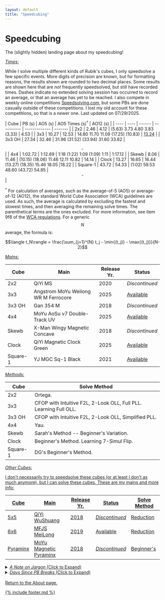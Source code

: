 ```yaml
---
layout: default
title: "Speedcubing"
---
```


<script src="https://unpkg.com/vanilla-back-to-top@7.2.1/dist/vanilla-back-to-top.min.js"></script>
<script>addBackToTop({
  diameter: 56,
  backgroundColor: 'rgb(106, 159, 181)',
  textColor: '#fff'
})</script>

<script
  src="https://cdn.mathjax.org/mathjax/latest/MathJax.js?config=TeX-AMS-MML_HTMLorMML"
  type="text/javascript">
</script>

<script>
window.addEventListener("DOMContentLoaded", () => {
  // Date Different (In Days) Function
  function daysDiff(startDate) {
    let start = new Date(startDate);
    let end = new Date();
    let timeDiff = end - start;
    return Math.floor(timeDiff / (1000*3600*24));
  }

  // Addendum Date Function
  function addendumText(date) {
    let days = daysDiff(date);
    if (days < 7) {
      return "Recent break!";
    } else if (days >= 7 && days < 30) {
      return "A little stale.";
    } else if (days >= 30 && days < 100) {
      return "Yikes.";
    } else {
      return "Oh boy...";
    }
  }

  let datesInOrder = [
    '2025-08-21', // 2x2
    '2025-06-28', // 3x3
    '2025-07-29', // 3x3 OH
    '2025-07-25', // 4x4
    '2025-06-24', // Skewb
    '2025-07-17', // Clock
    '2025-07-29' // Square-1
  ];

  // Update Days Since Break
  document.getElementById("2").textContent = "" + daysDiff(datesInOrder[0]) + " Days";
  document.getElementById("3").textContent = "" + daysDiff(datesInOrder[1]) + " Days";
  document.getElementById("oh").textContent = "" + daysDiff(datesInOrder[2]) + "  Days";
  document.getElementById("4").textContent = "" + daysDiff(datesInOrder[3]) + " Days";
  document.getElementById("skewb").textContent = "" + daysDiff(datesInOrder[4]) + " Days";
  document.getElementById("clock").textContent = "" + daysDiff(datesInOrder[5]) + " Days";
  document.getElementById("sq1").textContent = "" + daysDiff(datesInOrder[6]) + " Days";

  // Update Addendums
  document.getElementById("2a").textContent = addendumText(datesInOrder[0]);
  document.getElementById("3a").textContent = addendumText(datesInOrder[1]);
  document.getElementById("oha").textContent = addendumText(datesInOrder[2]);
  document.getElementById("4a").textContent = addendumText(datesInOrder[3]);
  document.getElementById("skewba").textContent = addendumText(datesInOrder[4]);
  document.getElementById("clocka").textContent = addendumText(datesInOrder[5]);
  document.getElementById("sq1a").textContent = addendumText(datesInOrder[6]);

  // Updated Date Of Break
  document.getElementById("2d").textContent = datesInOrder[0];
  document.getElementById("3d").textContent = datesInOrder[1];
  document.getElementById("ohd").textContent = datesInOrder[2];
  document.getElementById("4d").textContent = datesInOrder[3];
  document.getElementById("skewbd").textContent = datesInOrder[4];
  document.getElementById("clockd").textContent = datesInOrder[5];
  document.getElementById("sq1d").textContent = datesInOrder[6];
});
</script>


<h1 class="page-title">Speedcubing</h1>

The (slightly hidden) landing page about my speedcubing! 

<u><i>Times:</i></u>

While I solve multiple different kinds of Rubik's cubes, I only speedsolve a few specific events. More digits of precision are known, but for formatting reasons, the results shown are rounded to two decimal places. Some results are shown here that are *not* frequently speedsolved, but still have recorded times. Dashes indicate no extended solving session has occurred to record an average, or that an average has yet to be reached. I also compete in weekly online competitions [Speedsolving.com](https://www.speedsolving.com/competition/showPersonalRecords.php?showRecords=11738#resultsHead), but some PBs are done casually outside of these competitions. I lost my old account for these competitions, so that is a newer one. Last updated on 07/29/2025.

| Cube | PB (s) | AO5 (s) | AO5 Times (s)<sup>&dagger;</sup> | AO12 (s) |
| ---- | ---- | ------ | ---------- | ------------- | ------- |
| 2x2 | 2.46 | 4.12 | (5.63) 3.73 4.80 3.83 (3.33) | 4.53 |
| 3x3 | 10.27 | 12.53 | 14.80 11.70 11.09 (17.25) (10.83) | <abbr title="11.43 13.66 15.77 14.80 11.70 11.09 (17.25) (10.83) 15.61 14.36 13.14 10.90">13.24</abbr> |
| 3x3 OH | 27.34 | 32.46 | 31.96 (31.52) (33.94) 31.60 33.82 | <center>-</center> |
| 4x4 | 1:02.72 | 1:12.69 | 1:18 (1:22) 1:09 (1:09) 1:11 | 1:17.12 |
| Skewb |  8.06 | 11.46 | (10.15) (18.06) 11.46 12.11 10.82 | 14.14 |
| Clock | 13.27 | 16.65 | 16.44 (13.27) (18.35) 15.46 18.05 |18.22 | 
| Square-1 | 43.72 | 54.33 | (1:02) 59.53 48.60 (43.72) 54.85 | <center>-</center> |


<sup>&dagger;</sup> For calculation of averages, such as the average-of-5 (AO5) or average-of-12 (AO12), the standard World Cube Association (WCA) guidelines are used. As such, the average is calculated by excluding the fastest and slowest times, and then averaging the remaining solve times. The parenthetical terms are the ones excluded. For more information, see item 9f8 of the [WCA regulations](https://www.worldcubeassociation.org/regulations/). For a generic $$N$$ average, the formula is:

$$\langle t_N\rangle = \frac{\sum_{j=1}^{N} t_j - \min{(t_j)} - \max{(t_j)}}{N-2}$$

<u><i>Mains:</i></u> <br />

| Cube | Main | Release Yr. | Status |
| ---- | ---- | ----------- | ------ |
| 2x2 | QiYi MS | 2020 | *Discontinued* |
| 3x3 | Angstrom MoYu Weilong WR M Ferrocore | 2025 | [Available](https://www.thecubicle.com/products/angstrom-weilong-ferrocore-3x3-special-edition-wrm-v10?_pos=1&_psq=angstrom+ferroco&_ss=e&_v=1.0) |
| 3x3 OH | Gan 354 M | 2018 | *Discontinued* |
| 4x4 | MoYu AoSu v7 Double-Track UV | 2025 | [Available](https://www.thecubicle.com/products/moyu-aosu-v7-4x4-double-track-uv-special-edition?f=versions) |
| Skewb | X-Man Wingy Magnetic Concave | 2018 | *Discontinued* |
| Clock | QiYi Magnetic Clock Green | 2025 | [Available](https://www.thecubicle.com/products/qiyi-magnetic-clock-green-limited-edition?_pos=5&_psq=cloc&_ss=e&_v=1.0) |
| Square-1 | YJ MGC Sq-1 Black | 2021 | [Available](https://www.thecubicle.com/products/yj-mgc-sq-1-fully-magnetic?_pos=1&_psq=yj+mgc+sq&_ss=e&_v=1.0) |

<u><i>Methods:</i></u>

| Cube | Solve Method |
| ---- | -------------- |
| 2x2 | Ortega. |
| 3x3 | CFOP with Intuitive F2L, 2-Look OLL, Full PLL. Learning Full OLL. |
| 3x3 OH | CFOP with Intuitive F2L, 2-Look OLL, Simplified PLL. |
| 4x4 | Yau. |
| Skewb | Sarah's Method -- Beginner's Variation. |
| Clock | Beginner's Method. Learning 7-Simul Flip. |
| Square-1 | DG's Beginner's Method. |

<u><i>Other Cubes:</i><u>

I don't necessarily try to speedsolve these cubes (or at least I don't as much anymore), but I can solve these cubes. These are my mains and more info:

| Cube | Main | Release Yr. | Status | Solve Method |
| ---- | ---- | ----------- | ------ | ----------- |
| 5x5 | QiYi WuShuang | 2018 | *Discontinued* | Reduction |
| 6x6 | MFJS MeiLong | 2019 | [Available](https://www.thecubicle.com/collections/6x6-speed-cubes/products/mfjs-meilong-6x6) | Reduction |
| Pyraminx | MoYu Magnetic Pyraminx | 2018 | *Discontinued* | Beginner's |

<details closed>
  <summary><u><i>A Note on Jargon</i></u> (Click to Expand)</summary>
  <br />
  Much like other hobbies or technical skills, speedcubing has a lot of jargon. Below is a list of jargon terms and their explanations used on this page, for those interested: <br /> <br />
  <ul>
    <li>AOX: "Average-of-X", i.e. AO5 is "average-of-5". The average over how many solves.</li>
    <li>OH: "One-handed", i.e. 3x3 OH is "3x3 one-handed".</li>
    <li>Mains: The main speedcubes, or the go-to speedcubes, one uses for speedsolving.</li>
    <li>Angstrom: A specific lubing and setup of a cube provided by <a href="https://thecubicle.com" target="_blank">thecubicle.com</a>, aimed at control and stability.</li>
    <li>M: "Magnetic", i.e. the Gan 354 M is the magnetic version of a Gan 354 (nowadays the M-version is the only version of a cube). Magnets in a magnetic cube are used for cube alignment, typically being drilled into the pieces themselves. </li>
    <li>Ferrocore: Refers to a special core of a cube being made out of metal (typically iron or an iron alloy), adding weight and stability.</li>
    <li>Mag-Lev: "Magnetic levitation". Unlike the magnets in a M-version cube, which are used for alignment and are on pieces, mag-lev systems replace the traditional springs in the <i>core</i> with repelling magnets, reducing friction and increasing smoothness. Thus, mag-lev systems and magnetic versions are not mutually exclusive; A cube can be magnetic only, mag-lev only (rare), or both.</li>
    <li>Ortega, Reduction, Yau, Sarah's Method, Beginner's Method, 7-Simul Flip, etc.: These are all methods for solving different puzzles. These are typically named after their creator (Ortega, Yau, or Sarah's Method), or they indicate how a cube is solved (Reduction, Beginner's Method, or 7-Simul Flip).</li>
    <li>CFOP, F2L, OLL, PLL: These are also methods for solving, specifically for n-by-n cubes, although most commonly used for 3x3 solving. CFOP stands for "Cross-F2L-OLL-PLL", with F2L standing for the first 2 layers, OLL for orientation of the last layer, and PLL for permutation of the last layer. Intuitive F2L indicates little or no algorithms are used when solving the first 2 layers, and thus done intuitively.</li> 
    <li>QiYi, MoYu, Gan, X-Man, LingAo, MFJS, YJ, etc.: All cube companies outside of the well-known "Rubik's".</li>
    <li>UV: UV coating, a glossy, clear layer cured using UV light applied to the surface of a cube typically to improve grip and scratch resistance.</li>
    <li>Single-, Double-, Triple-Track: Refers to the internal magnet system for larger cubes (4x4 and up), where the internal alignment magnets have multiple "tracks". Basically the number of tracks represents the number of magnets aligning each layer (single is one set of magnets, double is two, etc.).</li>
  </ul>
</details>
<details closed>
  <summary><u><i>Days Since PB Breaks</i></u> (Click to Expand)</summary>
  <br />
  Below is a table laying out events and the amount of days since the PB was last broken. See the "Times" section to see the current records. I actually do not track time since breaking averages, as averages are actually broken more often (practice and consistency yields more stable, faster times than a singular fast solve). <br /> <br />

   <table>
  <tr>
    <th>Cube</th>
    <th>Time Since Break</th>
    <th>Broken On</th>
    <th>Addendum<sup>&dagger;</sup></th>
  </tr>
  <tr>
    <td>2x2</td>
    <td id="2">2</td>
    <td id="2d">2d</td>
    <td id="2a">2a</td>
  </tr>
  <tr>
    <td>3x3</td>
    <td id="3">3</td>
    <td id="3d">3d</td>
    <td id="3a">3a</td>
  </tr>
  <tr>
    <td>3x3 OH</td>
    <td id="oh">oh</td>
    <td id="ohd">ohd</td>
    <td id="oha">oha</td>
  </tr>
  <tr>
    <td>4x4</td>
    <td id="4">4</td>
    <td id="4d">4d</td>
    <td id="4a">4a</td>
  </tr>
  <tr>
    <td>Skewb</td>
    <td id="skewb">skewb</td>
    <td id="skewbd">skewbd</td>
    <td id="skewba">skewba</td>
  </tr>
  <tr>
    <td>Clock</td>
    <td id="clock">clock</td>
    <td id="clockd">clockd</td>
    <td id="clocka">clocka</td>
  </tr>
  <tr>
    <td>Square-1</td>
    <td id="sq1">sq1</td>
    <td id="sq1d">sq1d</td>
    <td id="sq1a">sq1a</td>
  </tr>
</table> 

<sup>&dagger;</sup> This addendum is auto-generated using JavaScript (in fact, the entire table is populated using JavaScript). The addendum is just a short statement about the status of the time since breaking, usually displaying if a break is recent, a little stale, or if it's really been a long time since a break.

</details>
<br />
Return to the <a href="/about/index.html">About page</a>.

{% include footer.md %}